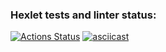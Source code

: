 ### Hexlet tests and linter status:
[![Actions Status](https://github.com/tanuki-evil1/python-project-49/actions/workflows/hexlet-check.yml/badge.svg)](https://github.com/tanuki-evil1/python-project-49/actions)
[![asciicast](https://asciinema.org/a/kMQeKUaciyhwUSJd28J8oXJwH.svg)](https://asciinema.org/a/kMQeKUaciyhwUSJd28J8oXJwH)
